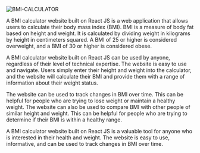 ![BMI-CALCULATOR](https://github.com/nikhil-poojary/deploy/assets/39295234/bffd76fc-d75a-4110-a54b-58bb496a83c2)

A BMI calculator website built on React JS is a web application that allows users to calculate their body mass index (BMI). BMI is a measure of body fat based on height and weight. It is calculated by dividing weight in kilograms by height in centimeters squared. A BMI of 25 or higher is considered overweight, and a BMI of 30 or higher is considered obese.

A BMI calculator website built on React JS can be used by anyone, regardless of their level of technical expertise. The website is easy to use and navigate. Users simply enter their height and weight into the calculator, and the website will calculate their BMI and provide them with a range of information about their weight status.

The website can be used to track changes in BMI over time. This can be helpful for people who are trying to lose weight or maintain a healthy weight. The website can also be used to compare BMI with other people of similar height and weight. This can be helpful for people who are trying to determine if their BMI is within a healthy range.

A BMI calculator website built on React JS is a valuable tool for anyone who is interested in their health and weight. The website is easy to use, informative, and can be used to track changes in BMI over time.
